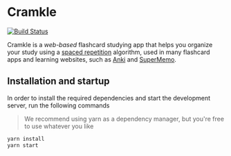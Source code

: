 # Cramkle

[![Build Status](https://travis-ci.org/lucasecdb/cramkle.svg?branch=master)](https://travis-ci.org/lucasecdb/cramkle)

Cramkle is a *web-based* flashcard studying app that helps you
organize your study using a [spaced repetition](https://en.wikipedia.org/wiki/Spaced_repetition)
algorithm, used in many flashcard apps and learning websites, such as
[Anki](https://apps.ankiweb.net/) and [SuperMemo](https://www.supermemo.com/).

## Installation and startup

In order to install the required dependencies and
start the development server, run the following commands

> We recommend using yarn as a dependency manager, but you're free to use whatever you like

```sh
yarn install
yarn start
```
